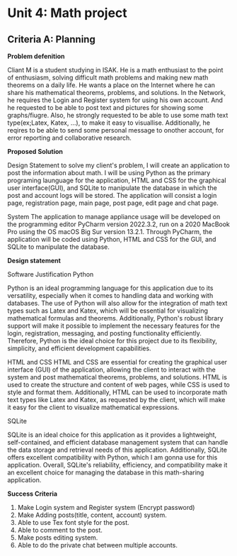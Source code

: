 # Unit 4: Math project

## Criteria A: Planning
**Problem defenition**

Cliant M is a student studying in ISAK. He is a math enthusiast to the point of enthusiasm, solving difficult math problems and making new math theorems on a daily life. He wants a place on the Internet where he can share his mathematical theorems, problems, and solutions. In the Network, he requires the Login and Register system for using his own account. And he requested to be able to post text and pictures for showing some graphs/fiugre. Also, he strongly requested to be able to use some math text type(ex;Latex, Katex, ...), to make it easy to visuallise. Additionally, he reqires to be able to send some personal message to onother account, for error reporting and collaborative research.

**Proposed Solution**

Design Statement to solve my client's problem, I will create an application to post the information about math. I will be using Python as the primary programing launguage for the application, HTML and CSS for the graphical user interface(GUI), and SQLite to manipulate the database in which the post and account logs will be stored. The application will consist a login page, registration page, main page, post page, edit page and chat page.

System The application to manage appliance usage will be developed on the programming editor PyCharm version 2022.3.2, run on a 2020 MacBook Pro using the OS macOS Big Sur version 13.2.1. Through PyCharm, the application will be coded using Python, HTML and CSS for the GUI, and SQLite to manipulate the database.

**Design statement**

Software Justification
Python

Python is an ideal programming language for this application due to its versatility, especially when it comes to handling data and working with databases. The use of Python will also allow for the integration of math text types such as Latex and Katex, which will be essential for visualizing mathematical formulas and theorems. Additionally, Python's robust library support will make it possible to implement the necessary features for the login, registration, messaging, and posting functionality efficiently. Therefore, Python is the ideal choice for this project due to its flexibility, simplicity, and efficient development capabilities.


HTML and CSS
HTML and CSS are essential for creating the graphical user interface (GUI) of the application, allowing the client to interact with the system and post mathematical theorems, problems, and solutions. HTML is used to create the structure and content of web pages, while CSS is used to style and format them. Additionally, HTML can be used to incorporate math text types like Latex and Katex, as requested by the client, which will make it easy for the client to visualize mathematical expressions.


SQLite

SQLite is an ideal choice for this application as it provides a lightweight, self-contained, and efficient database management system that can handle the data storage and retrieval needs of this application. Additionally, SQLite offers excellent compatibility with Python, which I am gonna use for this application. Overall, SQLite's reliability, efficiency, and compatibility make it an excellent choice for managing the database in this math-sharing application.



**Success Criteria**

1. Make Login system and Register system (Encrypt password)
2. Make Adding posts(title, content, account) system.
3. Able to use Tex font style for the post.
4. Able to comment to the post.
5. Make posts editing system.
6. Able to do the private chat between multiple accounts.
